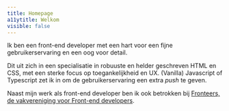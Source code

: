 ```yaml
---
title: Homepage
a11ytitle: Welkom
visible: false
---
```


Ik ben een front-end developer met een hart voor een fijne gebruikerservaring en een oog voor detail.

Dit uit zich in een specialisatie in robuuste en helder geschreven HTML en CSS, met een sterke focus op toegankelijkheid en UX. (Vanilla) Javascript of Typescript zet ik in om de gebruikerservaring een extra <em lang="en">push</em> te geven. 

Naast mijn werk als front-end developer ben ik ook betrokken bij [Fronteers, de vakvereniging voor Front-end developers](https://fronteers.nl). 